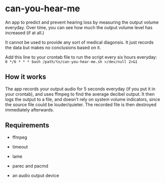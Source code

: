 # can-you-hear-me
An app to predict and prevent hearing loss by measuring the output volume everyday. Over time, you can see how much the output volume level has increased (if at all.)

It cannot be used to provide any sort of medical diagonsis. It just records the data but makes no conclusions based on it.

Add this line to your crontab file to run the script every six hours everyday: `0 */6 * * * bash /path/to/can-you-hear-me.sh >/dev/null 2>&1`
## How it works

The app records your output audio for 5 seconds everyday (if you put it in your crontab), and uses ffmpeg to find the average decibel output. It then logs the output to a file, and doesn't rely on system volume indicators, since the source file could be louder/quieter. The recorded file is then destroyed immediately afterwards.

## Requirements
- ffmpeg

- timeout

- lame

- parec and pacmd

- an audio output device
